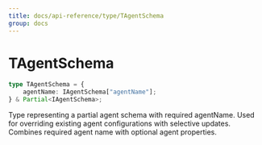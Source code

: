 ```yaml
---
title: docs/api-reference/type/TAgentSchema
group: docs
---
```


# TAgentSchema

```ts
type TAgentSchema = {
    agentName: IAgentSchema["agentName"];
} & Partial<IAgentSchema>;
```

Type representing a partial agent schema with required agentName.
Used for overriding existing agent configurations with selective updates.
Combines required agent name with optional agent properties.
